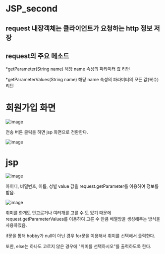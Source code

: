 # JSP_second
## request 내장객체는 클라이언트가 요청하는 http 정보 저장
## request의 주요 메소드
*getParameter(String name) 해당 name 속성의 파라미터 값 리턴

*getParameterValues(String name) 해당 name 속성의 파라미터의 모든 값(복수) 리턴

# 회원가입 화면
![image](https://github.com/seokhyun06/JS_second/assets/122009563/42ff19fa-62a9-4865-95c1-0a6deed89eb1)


전송 버튼 클릭을 하면 jsp 화면으로 전환한다.

![image](https://github.com/seokhyun06/JS_second/assets/122009563/fd7cd261-5dd0-4843-b9d3-53059d7a4cd7)

# jsp 
![image](https://github.com/seokhyun06/JS_second/assets/122009563/639e5b8a-8c69-43a5-a8c9-3abd8dfa8e84)


아이디, 비밀번호, 이름, 성별 value 값을 request.getParameter를 이용하여 정보를 받음.

![image](https://github.com/seokhyun06/JS_second/assets/122009563/efe38508-14c1-4cff-bf97-d035a647cad8)


취미를 한개도 안고르거나 여러개를 고를 수 도 있기 때문에 request.getParameterValues를 이용하여 고른 수 만큼
배열방을 생성해주는 방식을 사용하였음. 

if문을 통해 hobby가 null이 아닌 경우 for문을 이용해서 취미를 선택해서 출력한다.


또한, else는 하나도 고르지 않은 경우에 "취미를 선택하시오"를 출력하도록 한다. 
